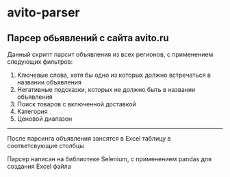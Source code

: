 # avito-parser #
Парсер обьявлений с сайта avito.ru
---
Данный скрипт парсит объявления из всех регионов, с применением следующих фильтров:
1.	Ключевые слова, хотя бы одно из которых должно встречаться в названии объявления
2.	Негативные подсказки, которых не должно быть в названии объявления 
3.	Поиск товаров с включенной доставкой
4.	Категория
5.	Ценовой диапазон
---
После парсинга объявления зансятся в Excel таблицу в соответсвующие столбцы

Парсер написан на библиотеке Selenium, с применением pandas для создания Excel файла


